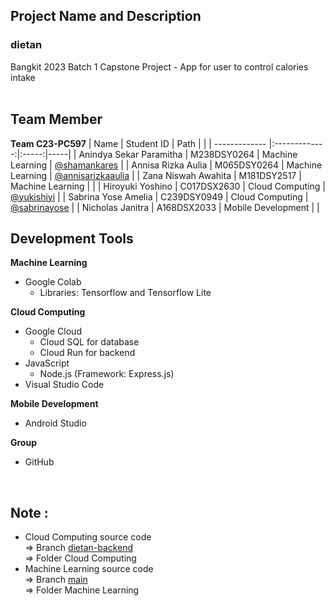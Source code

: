 ## Project Name and Description
### dietan
Bangkit 2023 Batch 1 Capstone Project - App for user to control calories intake
</br>
</br>

## Team Member
**Team C23-PC597**
| Name        | Student ID     | Path  |       |
| ------------- |:-------------:|:-----:|-----|
| Anindya Sekar Paramitha | M238DSY0264 | Machine Learning | [@shamankares](https://github.com/shamankares) |
| Annisa Rizka Aulia | M065DSY0264 | Machine Learning | [@annisarizkaaulia](https://github.com/annisarizkaaulia) |
| Zana Niswah Awahita | M181DSY2517 | Machine Learning |   |
| Hiroyuki Yoshino | C017DSX2630 | Cloud Computing | [@yukishiyi](https://github.com/yukishiyi) |
| Sabrina Yose Amelia | C239DSY0949 | Cloud Computing | [@sabrinayose](https://github.com/sabrinayose) |
| Nicholas Janitra | A168DSX2033 | Mobile Development |    |
</br>

## Development Tools
**Machine Learning**
+ Google Colab
  + Libraries: Tensorflow and Tensorflow Lite

**Cloud Computing**
+ Google Cloud
  + Cloud SQL for database
  + Cloud Run for backend
+ JavaScript
  + Node.js (Framework: Express.js)
+ Visual Studio Code

**Mobile Development**
+ Android Studio

**Group**
+ GitHub

</br>

## Note :
+ Cloud Computing source code <br>
  => Branch [dietan-backend](https://github.com/sabrinayose/dietan/tree/dietan-backend) <br>
  => Folder Cloud Computing
+ Machine Learning source code <br>
  => Branch [main](https://github.com/sabrinayose/dietan/tree/main) <br>
  => Folder Machine Learning


